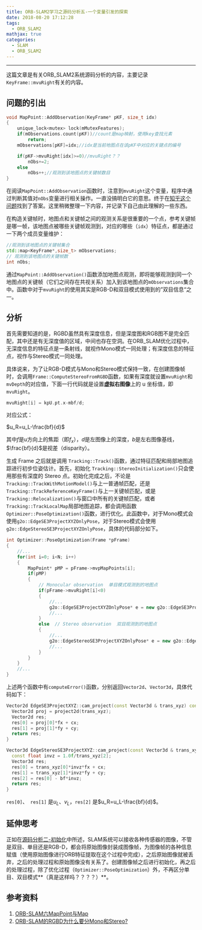 ```yaml
---
title: ORB-SLAM2学习之源码分析五-一个变量引发的探索
date: 2018-08-20 17:12:28
tags: 
  - ORB_SLAM2
mathjax: true
categories: 
  - SLAM
  - ORB_SLAM2
---
```


-----

这篇文章是有关ORB_SLAM2系统源码分析的内容，主要记录`KeyFrame::mvuRight`有关的内容。

<!--more--->

## 问题的引出

~~~c++
void MapPoint::AddObservation(KeyFrame* pKF, size_t idx)
{
    unique_lock<mutex> lock(mMutexFeatures);
    if(mObservations.count(pKF))//count是map映射，使用key查找元素
        return;
    mObservations[pKF]=idx;//idx是当前地图点在该pKF中对应的关键点的编号

    if(pKF->mvuRight[idx]>=0)//mvuRight？？
        nObs+=2;
    else
        nObs++;//观测到该地图点的关键帧数目
}
~~~

在阅读`MapPoint::AddObservation`函数时，注意到`mvuRight`这个变量，程序中通过判断其值对`nObs`变量进行相关操作。一直没搞明白它的意思。终于在[知乎这个问题](https://www.zhihu.com/question/280964049/answer/418426500)找到了答案。这里稍微整理一下内容，并记录下自己由此理解的一些东西。

在构造关键帧时，地图点和关键帧之间的观测关系是很重要的一个点，参考关键帧是哪一帧，该地图点被哪些关键帧观测到，对应的哪些（`idx`）特征点，都是通过一下两个成员变量维护：

~~~c++
//观测到该地图点的关键帧集合
std::map<KeyFrame*,size_t> mObservations;
// 观测到该地图点的关键帧数
int nObs; 
~~~

通过`MapPoint::AddObservation()`函数添加地图点观测，即将能够观测到同一个地图点的关键帧（它们之间存在共视关系）加入到该地图点的`mObservations`集合中。函数中对于`mvuRight`的使用其实是RGB-D和双目模式使用到的”双目信息“之一。

## 分析

首先需要知道的是，RGBD虽然具有深度信息，但是深度图和RGB图不是完全匹配，其中还是有无深度值的区域，中间也存在空洞。在ORB_SLAM优化过程中，无深度信息的特征点是一条射线，就视作Mono模式一同处理；有深度信息的特征点，视作与Stereo模式一同处理。

具体说来，为了让RGB-D模式与Mono和Stereo模式保持一致，在创建图像帧时，会调用`Frame::ComputeStereoFromRGBD`函数，如果有深度就设置`mvuRight`和`mvDepth`的对应值，下面一行代码就是设置**虚拟右图像**上的 u 坐标值，即`mvuRight`。

~~~c++
mvuRight[i] = kpU.pt.x-mbf/d;
~~~

对应公式：

$u_R=u_L-\frac{bf}{d}$

其中$f$是$u$方向上的焦距（即$f_x$），$d$是左图像上的深度，$b$是左右图像基线，$\frac{bf}{d}$是视差（disparity）。

生成 Frame 之后就是调用 `Tracking::Track()`函数，通过特征匹配和局部地图追踪进行初步位姿估计。首先，初始化 `Tracking::StereoInitialization()`只会使用那些有深度的 Stereo 点。初始化完成之后，不论是 `Tracking::TrackWithMotionModel()`与上一普通帧匹配，还是 `Tracking::TrackReferenceKeyFrame()`与上一关键帧匹配，或是`Tracking::Relocalization()`与窗口中所有的关键帧匹配，或者`Tracking::TrackLocalMap`局部地图追踪，都会调用函数 `Optimizer::PoseOptimization()`函数，进行优化。此函数中，对于Mono模式会使用`g2o::EdgeSE3ProjectXYZOnlyPose`，对于Stereo模式会使用` g2o::EdgeStereoSE3ProjectXYZOnlyPose`，具体的代码部分如下。

~~~c++
int Optimizer::PoseOptimization(Frame *pFrame)
{
    //...
	for(int i=0; i<N; i++)
    {
        MapPoint* pMP = pFrame->mvpMapPoints[i];
        if(pMP)
        {
            // Monocular observation  单目模式观测到的地图点
            if(pFrame->mvuRight[i]<0)
            {
            	//...
                g2o::EdgeSE3ProjectXYZOnlyPose* e = new g2o::EdgeSE3ProjectXYZOnlyPose();
                //...
            }
            else  // Stereo observation  双目观测到的地图点
            {
                //...
                g2o::EdgeStereoSE3ProjectXYZOnlyPose* e = new g2o::EdgeStereoSE3ProjectXYZOnlyPose();
                //...
            }
        }
    }
    //...
}
~~~

上述两个函数中有`computeError()`函数，分别返回`Vector2d`、`Vector3d`，具体代码如下：

~~~c++
Vector2d EdgeSE3ProjectXYZ::cam_project(const Vector3d & trans_xyz) const{
  Vector2d proj = project2d(trans_xyz);
  Vector2d res;
  res[0] = proj[0]*fx + cx;
  res[1] = proj[1]*fy + cy;
  return res;
}
~~~

~~~c++
Vector3d EdgeStereoSE3ProjectXYZ::cam_project(const Vector3d & trans_xyz, const float &bf) const{
  const float invz = 1.0f/trans_xyz[2];
  Vector3d res;
  res[0] = trans_xyz[0]*invz*fx + cx;
  res[1] = trans_xyz[1]*invz*fy + cy;
  res[2] = res[0] - bf*invz;
  return res;
}
~~~

`res[0]`、` res[1]` 是$u_L$、$v_L$，`res[2]` 是$u_R=u_L-\frac{bf}{d}$。

## 延伸思考

正如在[源码分析二-初始化](http://ttshun.com/2018/08/16/ORB-SLAM2%E5%AD%A6%E4%B9%A0%E4%B9%8B%E6%BA%90%E7%A0%81%E5%88%86%E6%9E%90%E4%BA%8C-%E5%88%9D%E5%A7%8B%E5%8C%96/)中所述，SLAM系统可以接收各种传感器的图像，不管是双目、单目还是RGB-D，都会将原始图像封装成图像帧，为图像帧的各种信息赋值（使用原始图像进行ORB特征提取在这个过程中完成），之后原始图像就被丢弃，之后的处理过程和原始图像没有关系了。创建图像帧之后进行初始化，再之后的处理过程，除了优化过程（`Optimizer::PoseOptimization`）外，不再区分单目、双目模式**（真是这样吗？？？？）**。

## 参考资料

1. [ORB-SLAM六MapPoint与Map](https://www.cnblogs.com/shang-slam/p/6420575.html)
2. [ORB-SLAM的RGBD为什么要分Mono和Stereo?](https://www.zhihu.com/question/280964049/answer/418426500)
